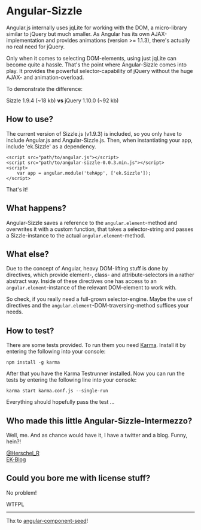 # Angular-Sizzle

Angular.js internally uses jqLite for working with the DOM, a micro-library similar to jQuery but much smaller. As Angular has its own AJAX-implementation and provides animations (version >= 1.1.3), there's actually no real need for jQuery.

Only when it comes to selecting DOM-elements, using just jqLite can become quite a hassle. That's the point where Angular-Sizzle comes into play. It provides the powerful selector-capability of jQuery without the huge AJAX- and animation-overload.

To demonstrate the difference:

Sizzle 1.9.4 (~18 kb) **vs** jQuery 1.10.0 (~92 kb)

## How to use?

The current version of Sizzle.js (v1.9.3) is included, so you only have to include Angular.js and Angular-Sizzle.js. Then, when instantiating your app, include 'ek.Sizzle' as a dependency.

	<script src="path/to/angular.js"></script>
	<script src="path/to/angular-sizzle-0.0.3.min.js"></script>
	<script>
		var app = angular.module('tehApp', ['ek.Sizzle']);
	</script>

That's it!

## What happens?

Angular-Sizzle saves a reference to the `angular.element`-method and overwrites it with a custom function, that takes a selector-string and passes a Sizzle-instance to the actual `angular.element`-method.

## What else?

Due to the concept of Angular, heavy DOM-lifting stuff is done by directives, which provide element-, class- and attribute-selectors in a rather abstract way. Inside of these directives one has access to an `angular.element`-instance of the relevant DOM-element to work with.

So check, if you really need a full-grown selector-engine. Maybe the use of directives and the `angular.element`-DOM-traversing-method suffices your needs.

## How to test?

There are some tests provided. To run them you need [Karma](http://karma-runner.github.io/0.8/index.html). Install it by entering the following into your console:

	npm install -g karma

After that you have the Karma Testrunner installed. Now you can run the tests by entering the following line into your console:

	karma start karma.conf.js --single-run

Everything should hopefully pass the test …

## Who made this little Angular-Sizzle-Intermezzo?

Well, me. And as chance would have it, I have a twitter and a blog. Funny, hein?!

[@Herschel_R](http://twitter.com/Herschel_R)<br>
[EK-Blog](http://www.emanuel-kluge.de/)

## Could you bore me with license stuff?

No problem!

<a href="http://www.wtfpl.net/"><img
       src="http://www.wtfpl.net/wp-content/uploads/2012/12/wtfpl-badge-4.png"
       width="80" height="15" alt="WTFPL" /></a>

---
Thx to [angular-component-seed](https://github.com/PascalPrecht/angular-component-seed)!